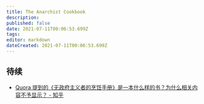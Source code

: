 ```yaml
---
title: The Anarchist Cookbook
description: 
published: false
date: 2021-07-11T00:06:53.699Z
tags:
editor: markdown
dateCreated: 2021-07-11T00:06:53.699Z
---
```


## 待续

+ [Quora 提到的《无政府主义者的烹饪手册》是一本什么样的书？为什么相关内容不予显示？ - 知乎](https://archive.is/XmmZU "https://www.zhihu.com/question/27195699")
